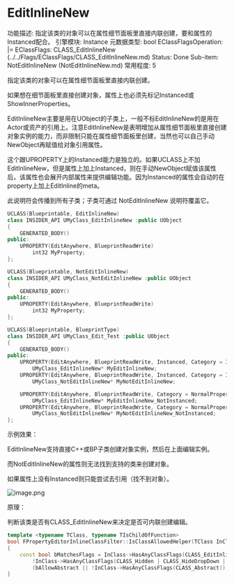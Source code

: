 # EditInlineNew

功能描述: 指定该类的对象可以在属性细节面板里直接内联创建，要和属性的Instanced配合。
引擎模块: Instance
元数据类型: bool
EClassFlagsOperation: |=
EClassFlags: CLASS_EditInlineNew (../../Flags/EClassFlags/CLASS_EditInlineNew.md)
Status: Done
Sub-item: NotEditInlineNew (NotEditInlineNew.md)
常用程度: 5

指定该类的对象可以在属性细节面板里直接内联创建。

如果想在细节面板里直接创建对象，属性上也必须先标记Instanced或ShowInnerProperties。

EditInlineNew主要是用在UObject的子类上，一般不标EditInlineNew的是用在Actor或资产的引用上。注意EditInlineNew是表明增加从属性细节面板里直接创建对象实例的能力，而非限制只能在属性细节面板里创建，当然也可以自己手动NewObject再赋值给对象引用属性。

这个跟UPROPERTY上的Instanced能力是独立的。如果UCLASS上不加EditInlineNew，但是属性上加上Instanced，则在手动NewObject赋值该属性后，该属性也会展开内部属性来提供编辑功能。因为Instanced的属性会自动的在property上加上EditInline的meta。

此说明符会传播到所有子类；子类可通过 NotEditInlineNew 说明符覆盖它。

```cpp
UCLASS(Blueprintable, EditInlineNew)
class INSIDER_API UMyClass_EditInlineNew :public UObject
{
	GENERATED_BODY()
public:
	UPROPERTY(EditAnywhere, BlueprintReadWrite)
		int32 MyProperty;
};

UCLASS(Blueprintable, NotEditInlineNew)
class INSIDER_API UMyClass_NotEditInlineNew :public UObject
{
	GENERATED_BODY()
public:
	UPROPERTY(EditAnywhere, BlueprintReadWrite)
		int32 MyProperty;
};

UCLASS(Blueprintable, BlueprintType)
class INSIDER_API UMyClass_Edit_Test :public UObject
{
	GENERATED_BODY()
public:
	UPROPERTY(EditAnywhere, BlueprintReadWrite, Instanced, Category = InstancedProperty)
		UMyClass_EditInlineNew* MyEditInlineNew;
	UPROPERTY(EditAnywhere, BlueprintReadWrite, Instanced, Category = InstancedProperty)
		UMyClass_NotEditInlineNew* MyNotEditInlineNew;

	UPROPERTY(EditAnywhere, BlueprintReadWrite, Category = NormalProperty)
		UMyClass_EditInlineNew* MyEditInlineNew_NotInstanced;
	UPROPERTY(EditAnywhere, BlueprintReadWrite, Category = NormalProperty)
		UMyClass_NotEditInlineNew* MyNotEditInlineNew_NotInstanced;
};
```

示例效果：

EditInlineNew支持直接C++或BP子类创建对象实例，然后在上面编辑实例。

而NotEditInlineNew的属性则无法找到支持的类来创建对象。

如果属性上没有Instanced则只能尝试去引用（找不到对象）。

![image.png](EditInlineNew/image.png)

原理：

判断该类是否有CLASS_EditInlineNew来决定是否可内联创建编辑。

```cpp
template <typename TClass, typename TIsChildOfFunction>
bool FPropertyEditorInlineClassFilter::IsClassAllowedHelper(TClass InClass, TIsChildOfFunction IsClassChildOf, TSharedRef< FClassViewerFilterFuncs > InFilterFuncs)
{
	const bool bMatchesFlags = InClass->HasAnyClassFlags(CLASS_EditInlineNew) &&
		!InClass->HasAnyClassFlags(CLASS_Hidden | CLASS_HideDropDown | CLASS_Deprecated) &&
		(bAllowAbstract || !InClass->HasAnyClassFlags(CLASS_Abstract));
}
```